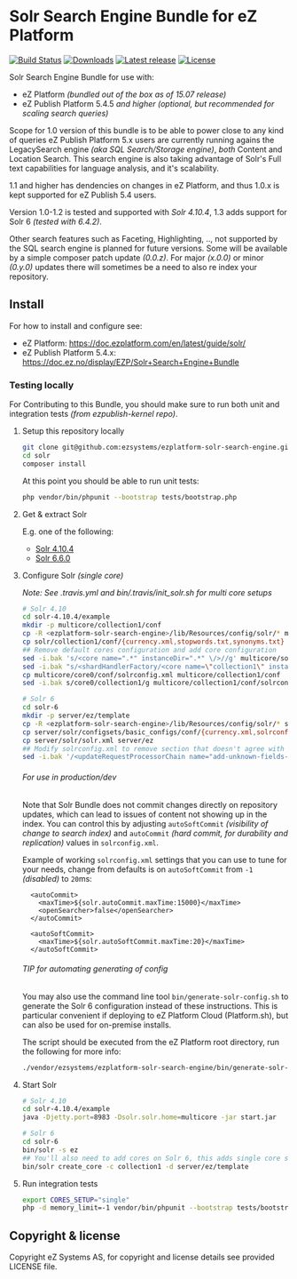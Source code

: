 # Solr Search Engine Bundle for eZ Platform

[![Build Status](https://img.shields.io/travis/ezsystems/ezplatform-solr-search-engine.svg?style=flat-square)](https://travis-ci.org/ezsystems/ezplatform-solr-search-engine)
[![Downloads](https://img.shields.io/packagist/dt/ezsystems/ezplatform-solr-search-engine.svg?style=flat-square)](https://packagist.org/packages/ezsystems/ezplatform-solr-search-engine)
[![Latest release](https://img.shields.io/github/release/ezsystems/ezplatform-solr-search-engine.svg?style=flat-square)](https://github.com/ezsystems/ezplatform-solr-search-engine/releases)
[![License](https://img.shields.io/github/license/ezsystems/ezplatform-solr-search-engine.svg?style=flat-square)](LICENSE)

Solr Search Engine Bundle for use with:
- eZ Platform *(bundled out of the box as of 15.07 release)*
- eZ Publish Platform 5.4.5 *and higher* *(optional, but recommended for scaling search queries)*

Scope for 1.0 version of this bundle is to be able to power close to any kind of queries eZ Publish Platform 5.x users are currently running agains the LegacySearch engine *(aka SQL Search/Storage engine)*, *both* Content and Location Search. This search engine is also taking advantage of Solr's Full text capabilities for language analysis, and it's scalability.

1.1 and higher has dendencies on changes in eZ Platform, and thus 1.0.x is kept supported for eZ Publish 5.4 users.

Version 1.0-1.2 is tested and supported with _Solr 4.10.4_, 1.3 adds support for Solr 6 _(tested with 6.4.2)_.

Other search features such as Faceting, Highlighting, .., not supported by the SQL search engine is planned for future versions. Some will be available by a simple composer patch update *(0.0.z)*. For major *(x.0.0)* or minor *(0.y.0)* updates there will sometimes be a need to also re index your repository.


## Install

For how to install and configure see:
- eZ Platform: https://doc.ezplatform.com/en/latest/guide/solr/
- eZ Publish Platform 5.4.x: https://doc.ez.no/display/EZP/Solr+Search+Engine+Bundle



### Testing locally

For Contributing to this Bundle, you should make sure to run both unit and integration tests *(from ezpublish-kernel repo)*.

1. Setup this repository locally

    ```bash
    git clone git@github.com:ezsystems/ezplatform-solr-search-engine.git solr
    cd solr
    composer install
    ```

    At this point you should be able to run unit tests:
    ```bash
    php vendor/bin/phpunit --bootstrap tests/bootstrap.php
    ```

2. Get & extract Solr

   E.g. one of the following:
   - [Solr 4.10.4](http://archive.apache.org/dist/lucene/solr/4.10.4/solr-4.10.4.tgz)
   - [Solr 6.6.0](http://archive.apache.org/dist/lucene/solr/6.6.0/solr-6.6.0.tgz)

3. Configure Solr *(single core)*

    *Note: See .travis.yml and bin/.travis/init_solr.sh for multi core setups*

    ```bash
    # Solr 4.10
    cd solr-4.10.4/example
    mkdir -p multicore/collection1/conf
    cp -R <ezplatform-solr-search-engine>/lib/Resources/config/solr/* multicore/collection1/conf
    cp solr/collection1/conf/{currency.xml,stopwords.txt,synonyms.txt} multicore/collection1/conf
    ## Remove default cores configuration and add core configuration
    sed -i.bak 's/<core name=".*" instanceDir=".*" \/>//g' multicore/solr.xml
    sed -i.bak "s/<shardHandlerFactory/<core name=\"collection1\" instanceDir=\"collection1\" \/><shardHandlerFactory/g" multicore/solr.xml
    cp multicore/core0/conf/solrconfig.xml multicore/collection1/conf
    sed -i.bak s/core0/collection1/g multicore/collection1/conf/solrconfig.xml

    # Solr 6
    cd solr-6
    mkdir -p server/ez/template
    cp -R <ezplatform-solr-search-engine>/lib/Resources/config/solr/* server/ez/template
    cp server/solr/configsets/basic_configs/conf/{currency.xml,solrconfig.xml,stopwords.txt,synonyms.txt,elevate.xml} server/ez/template
    cp server/solr/solr.xml server/ez
    ## Modify solrconfig.xml to remove section that doesn't agree with our schema
    sed -i.bak '/<updateRequestProcessorChain name="add-unknown-fields-to-the-schema">/,/<\/updateRequestProcessorChain>/d' server/ez/template/solrconfig.xml
    ```

    ###### For use in production/dev
    Note that Solr Bundle does not commit changes directly on repository updates,
    which can lead to issues of content not showing up in the index. You can control this by adjusting `autoSoftCommit` *(visibility
    of change to search index)* and `autoCommit` *(hard commit, for durability and replication)* values in `solrconfig.xml`.
    
    Example of working `solrconfig.xml` settings that you can use to tune for your needs, change from defaults is on `autoSoftCommit` from `-1` *(disabled)* to `20`ms:

         <autoCommit> 
           <maxTime>${solr.autoCommit.maxTime:15000}</maxTime> 
           <openSearcher>false</openSearcher> 
         </autoCommit>

         <autoSoftCommit>
           <maxTime>${solr.autoSoftCommit.maxTime:20}</maxTime> 
         </autoSoftCommit>

    ###### TIP for automating generating of config
    You may also use the command line tool `bin/generate-solr-config.sh` to generate the Solr 6 configuration instead of these instructions.
    This is particular convenient if deploying to eZ Platform Cloud (Platform.sh), but can also be used for on-premise installs.

    The script should be executed from the eZ Platform root directory, run the following for more info:

    ```bash
    ./vendor/ezsystems/ezplatform-solr-search-engine/bin/generate-solr-config.sh --help
    ```


4. Start Solr

    ```bash
    # Solr 4.10
    cd solr-4.10.4/example
    java -Djetty.port=8983 -Dsolr.solr.home=multicore -jar start.jar

    # Solr 6
    cd solr-6
    bin/solr -s ez
    ## You'll also need to add cores on Solr 6, this adds single core setup:
    bin/solr create_core -c collection1 -d server/ez/template
    ```

5. Run integration tests

    ```bash
    export CORES_SETUP="single"
    php -d memory_limit=-1 vendor/bin/phpunit --bootstrap tests/bootstrap.php -vc vendor/ezsystems/ezpublish-kernel/phpunit-integration-legacy-solr.xml
    ```

## Copyright & license

Copyright eZ Systems AS, for copyright and license details see provided LICENSE file.
